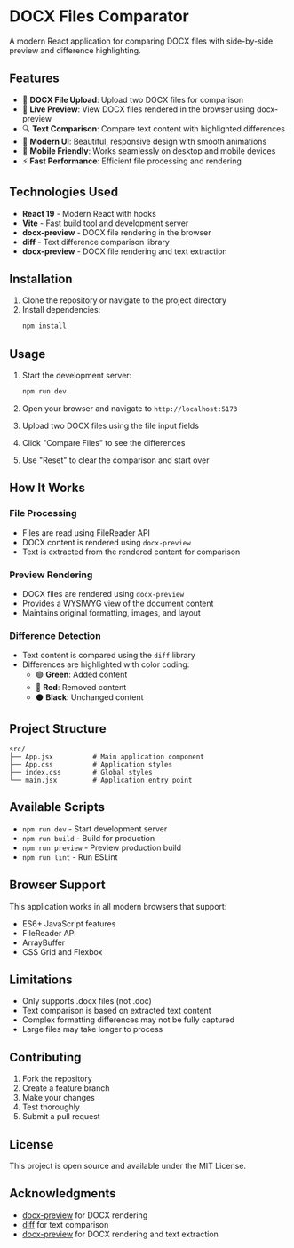 # DOCX Files Comparator

A modern React application for comparing DOCX files with side-by-side preview and difference highlighting.

## Features

- 📄 **DOCX File Upload**: Upload two DOCX files for comparison
- 👀 **Live Preview**: View DOCX files rendered in the browser using docx-preview
- 🔍 **Text Comparison**: Compare text content with highlighted differences
- 🎨 **Modern UI**: Beautiful, responsive design with smooth animations
- 📱 **Mobile Friendly**: Works seamlessly on desktop and mobile devices
- ⚡ **Fast Performance**: Efficient file processing and rendering

## Technologies Used

- **React 19** - Modern React with hooks
- **Vite** - Fast build tool and development server
- **docx-preview** - DOCX file rendering in the browser
- **diff** - Text difference comparison library
- **docx-preview** - DOCX file rendering and text extraction

## Installation

1. Clone the repository or navigate to the project directory
2. Install dependencies:
   ```bash
   npm install
   ```

## Usage

1. Start the development server:
   ```bash
   npm run dev
   ```

2. Open your browser and navigate to `http://localhost:5173`

3. Upload two DOCX files using the file input fields

4. Click "Compare Files" to see the differences

5. Use "Reset" to clear the comparison and start over

## How It Works

### File Processing
- Files are read using FileReader API
- DOCX content is rendered using `docx-preview`
- Text is extracted from the rendered content for comparison

### Preview Rendering
- DOCX files are rendered using `docx-preview`
- Provides a WYSIWYG view of the document content
- Maintains original formatting, images, and layout

### Difference Detection
- Text content is compared using the `diff` library
- Differences are highlighted with color coding:
  - 🟢 **Green**: Added content
  - 🔴 **Red**: Removed content
  - ⚫ **Black**: Unchanged content

## Project Structure

```
src/
├── App.jsx          # Main application component
├── App.css          # Application styles
├── index.css        # Global styles
└── main.jsx         # Application entry point
```

## Available Scripts

- `npm run dev` - Start development server
- `npm run build` - Build for production
- `npm run preview` - Preview production build
- `npm run lint` - Run ESLint

## Browser Support

This application works in all modern browsers that support:
- ES6+ JavaScript features
- FileReader API
- ArrayBuffer
- CSS Grid and Flexbox

## Limitations

- Only supports .docx files (not .doc)
- Text comparison is based on extracted text content
- Complex formatting differences may not be fully captured
- Large files may take longer to process

## Contributing

1. Fork the repository
2. Create a feature branch
3. Make your changes
4. Test thoroughly
5. Submit a pull request

## License

This project is open source and available under the MIT License.

## Acknowledgments

- [docx-preview](https://github.com/VolodymyrBaydalka/docx-preview) for DOCX rendering
- [diff](https://github.com/kpdecker/jsdiff) for text comparison
- [docx-preview](https://github.com/VolodymyrBaydalka/docx-preview) for DOCX rendering and text extraction
